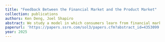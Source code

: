 ```yaml
---
title: "Feedback Between the Financial Market and the Product Market"
collection: publications
authors: Ken Deng, Joel Shapiro
abstract: We study a model in which consumers learn from financial markets. Consumer learning creates a feedback effect; speculators trade on information about firm profitability, while consumers - who drive profitability - react to market information. The firm's pricing decision determines how informative the market becomes: high prices attract only high-valuation consumers, making speculator information about consumer valuations profitable; low prices induce all consumers to purchase, eliminating uncertainty and making speculator information worthless. Financial markets increase expected firm profits and can incentivize higher product quality. However, consumers may not benefit from financial market information, as it enables firms to extract consumer surplus.
paperurl: 'https://papers.ssrn.com/sol3/papers.cfm?abstract_id=4353099'
year: 2025
---
```


